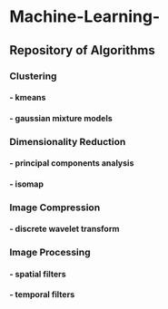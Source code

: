 # Machine-Learning-
## Repository of Algorithms
### Clustering
#### - kmeans
#### - gaussian mixture models

### Dimensionality Reduction
#### - principal components analysis
#### - isomap

### Image Compression
#### - discrete wavelet transform

### Image Processing
#### - spatial filters
#### - temporal filters
